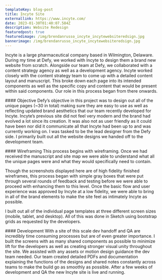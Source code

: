 ```yaml
---
templateKey: blog-post
title: Incyte Site
externallink: https://www.incyte.com/
date: 2023-01-30T01:40:07.584Z
description: Website Redesign
featuredpost: true
featuredimage: /img/brendanrusso_incyte_incytewebsiteredsign.jpg
bannerimage: /img/brendanrusso_incyte_incytewebsiteredsign.jpg
---
```

Incyte is a large pharmaceutical company based in Wilmington, Delaware. During my time at Defy, we worked with Incyte to design them a brand new website from scratch. Alongside our team at Defy, we collaborated with a content strategy agency as well as a development agency. Incyte worked closely with the content strategy team to come up with a detailed content layout and manuscript. This broke down each page into its intended components as well as the specific copy and content that would be present within said components. Our role in this process began from there onwards.

#﻿### Objective
Defy’s objective in this project was to design out all of the unique pages (~30 in total) making sure they are easy to use as well as reflecting updated brand aesthetics that our team recently developed for Incyte. Incyte’s previous site did not feel very modern and the brand had evolved a lot since its creation. It was also not as user friendly as it could have been nor did it communicate all that Incyte had been up to and was currently working on. I was tasked to be the lead designer from the Defy side. I primarily built out all the website designs we handed off to the development team.

#﻿### Wireframing
This process begins with wireframing. Once we had received the manuscript and site map we were able to understand what all the unique pages were and what they would specifically need to contain. 

Though the screenshots displayed here are of high fidelity finished wireframes, this process began with simple gray boxes that were put through several rounds of feedback and testing before we were able to proceed with enhancing them to this level. Once the basic flow and user experience was approved by Incyte at a low fidelity, we were able to bring in all of the brand elements to make the site feel as intimately Incyte as possible.

I built out all of the individual page templates at three different screen sizes (mobile, tablet, and desktop). All of this was done in Sketch using bootstrap grids as requested by the developers.

#﻿### Development
With a site of this scale dev handoff and QA are incredibly time consuming processes but are of even greater importance. I built the screens with as many shared components as possible to minimize lift for the developers as well as creating stronger visual unity throughout the site. We assisted with any assets or motion design guidance the dev team needed. Our team created detailed PDFs and documentation explaining the functions of the designs and shared notes constantly across teams to make the build go as smoothly as possible. After a few weeks of development and QA the new Incyte site is live and running.